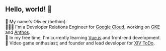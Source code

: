 ## Hello, world! 👋

💬 My name's Olivier (he/him).<br />
👨🏻‍💻 I'm a Developer Relations Engineer for [Google Cloud](https://cloud.google.com/), working on [GKE](https://cloud.google.com/kubernetes-engine/) and [Anthos](https://cloud.google.com/anthos/).<br />
🌱 In my free time, I'm currently learning [Vue.js](https://vuejs.org/) and front-end development.<br />
🏹 Video game enthusiast; and founder and lead developer for [XIV ToDo](https://xivtodo.com).

<!--
**bourgeoisor/bourgeoisor** is a ✨ _special_ ✨ repository because its `README.md` (this file) appears on your GitHub profile.

Here are some ideas to get you started:

- 🔭 I’m currently working on ...
- 🌱 I’m currently learning ...
- 👯 I’m looking to collaborate on ...
- 🤔 I’m looking for help with ...
- 💬 Ask me about ...
- 📫 How to reach me: ...
- 😄 Pronouns: ...
- ⚡ Fun fact: ...
-->
